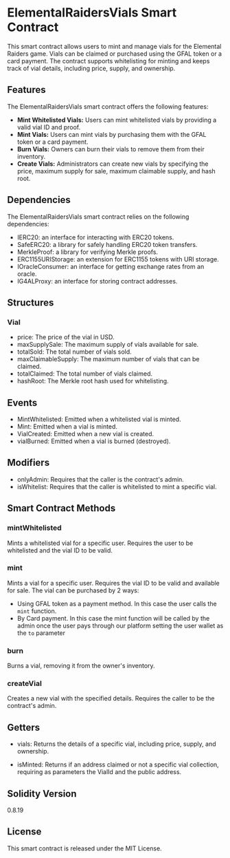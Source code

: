 # ElementalRaidersVials Smart Contract

This smart contract allows users to mint and manage vials for the Elemental Raiders game. Vials can be claimed or purchased using the GFAL token or a card payment. The contract supports whitelisting for minting and keeps track of vial details, including price, supply, and ownership.

## Features

The ElementalRaidersVials smart contract offers the following features:

- **Mint Whitelisted Vials:** Users can mint whitelisted vials by providing a valid vial ID and proof.
- **Mint Vials:** Users can mint vials by purchasing them with the GFAL token or a card payment.
- **Burn Vials:** Owners can burn their vials to remove them from their inventory.
- **Create Vials:** Administrators can create new vials by specifying the price, maximum supply for sale, maximum claimable supply, and hash root.

## Dependencies

The ElementalRaidersVials smart contract relies on the following dependencies:

- IERC20: an interface for interacting with ERC20 tokens.
- SafeERC20: a library for safely handling ERC20 token transfers.
- MerkleProof: a library for verifying Merkle proofs.
- ERC1155URIStorage: an extension for ERC1155 tokens with URI storage.
- IOracleConsumer: an interface for getting exchange rates from an oracle.
- IG4ALProxy: an interface for storing contract addresses.

## Structures

### Vial

- price: The price of the vial in USD.
- maxSupplySale: The maximum supply of vials available for sale.
- totalSold: The total number of vials sold.
- maxClaimableSupply: The maximum number of vials that can be claimed.
- totalClaimed: The total number of vials claimed.
- hashRoot: The Merkle root hash used for whitelisting.

## Events

- MintWhitelisted: Emitted when a whitelisted vial is minted.
- Mint: Emitted when a vial is minted.
- VialCreated: Emitted when a new vial is created.
- vialBurned: Emitted when a vial is burned (destroyed).

## Modifiers

- onlyAdmin: Requires that the caller is the contract's admin.
- isWhitelist: Requires that the caller is whitelisted to mint a specific vial.

## Smart Contract Methods

### mintWhitelisted

Mints a whitelisted vial for a specific user. Requires the user to be whitelisted and the vial ID to be valid.

### mint

Mints a vial for a specific user. Requires the vial ID to be valid and available for sale.
The vial can be purchased by 2 ways:

- Using GFAL token as a payment method. In this case the user calls the `mint` function.
- By Card payment. In this case the mint function will be called by the admin once the user pays through our platform setting the user wallet as the `to` parameter

### burn

Burns a vial, removing it from the owner's inventory.

### createVial

Creates a new vial with the specified details. Requires the caller to be the contract's admin.

## Getters

- vials: Returns the details of a specific vial, including price, supply, and ownership.

- isMinted: Returns if an address claimed or not a specific vial collection, requiring as parameters the VialId and the public address.

## Solidity Version

0.8.19

## License

This smart contract is released under the MIT License.
